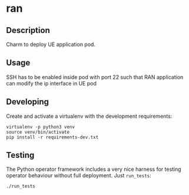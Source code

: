 # ran

## Description

Charm to deploy UE application pod.

## Usage

SSH has to be enabled inside pod with port 22 such that RAN application can modify the ip interface in UE pod


## Developing

Create and activate a virtualenv with the development requirements:

    virtualenv -p python3 venv
    source venv/bin/activate
    pip install -r requirements-dev.txt

## Testing

The Python operator framework includes a very nice harness for testing
operator behaviour without full deployment. Just `run_tests`:

    ./run_tests
